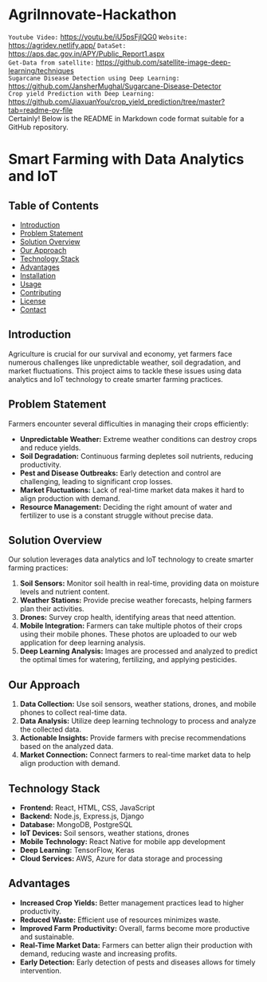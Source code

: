 # AgriInnovate-Hackathon
`Youtube Video:` https://youtu.be/iU5psFjIQG0
`Website:` https://agridev.netlify.app/
`DataSet:` https://aps.dac.gov.in/APY/Public_Report1.aspx <br>
`Get-Data from satellite:` https://github.com/satellite-image-deep-learning/techniques <br>
`Sugarcane Disease Detection using Deep Learning:` https://github.com/JansherMughal/Sugarcane-Disease-Detector <br>
`Crop yield Prediction with Deep Learning:` https://github.com/JiaxuanYou/crop_yield_prediction/tree/master?tab=readme-ov-file <br>
Certainly! Below is the README in Markdown code format suitable for a GitHub repository.

# Smart Farming with Data Analytics and IoT

## Table of Contents
- [Introduction](#introduction)
- [Problem Statement](#problem-statement)
- [Solution Overview](#solution-overview)
- [Our Approach](#our-approach)
- [Technology Stack](#technology-stack)
- [Advantages](#advantages)
- [Installation](#installation)
- [Usage](#usage)
- [Contributing](#contributing)
- [License](#license)
- [Contact](#contact)

## Introduction

Agriculture is crucial for our survival and economy, yet farmers face numerous challenges like unpredictable weather, soil degradation, and market fluctuations. This project aims to tackle these issues using data analytics and IoT technology to create smarter farming practices.

## Problem Statement

Farmers encounter several difficulties in managing their crops efficiently:
- **Unpredictable Weather:** Extreme weather conditions can destroy crops and reduce yields.
- **Soil Degradation:** Continuous farming depletes soil nutrients, reducing productivity.
- **Pest and Disease Outbreaks:** Early detection and control are challenging, leading to significant crop losses.
- **Market Fluctuations:** Lack of real-time market data makes it hard to align production with demand.
- **Resource Management:** Deciding the right amount of water and fertilizer to use is a constant struggle without precise data.

## Solution Overview

Our solution leverages data analytics and IoT technology to create smarter farming practices:
1. **Soil Sensors:** Monitor soil health in real-time, providing data on moisture levels and nutrient content.
2. **Weather Stations:** Provide precise weather forecasts, helping farmers plan their activities.
3. **Drones:** Survey crop health, identifying areas that need attention.
4. **Mobile Integration:** Farmers can take multiple photos of their crops using their mobile phones. These photos are uploaded to our web application for deep learning analysis.
5. **Deep Learning Analysis:** Images are processed and analyzed to predict the optimal times for watering, fertilizing, and applying pesticides.

## Our Approach

1. **Data Collection:** Use soil sensors, weather stations, drones, and mobile phones to collect real-time data.
2. **Data Analysis:** Utilize deep learning technology to process and analyze the collected data.
3. **Actionable Insights:** Provide farmers with precise recommendations based on the analyzed data.
4. **Market Connection:** Connect farmers to real-time market data to help align production with demand.

## Technology Stack

- **Frontend:** React, HTML, CSS, JavaScript
- **Backend:** Node.js, Express.js, Django
- **Database:** MongoDB, PostgreSQL
- **IoT Devices:** Soil sensors, weather stations, drones
- **Mobile Technology:** React Native for mobile app development
- **Deep Learning:** TensorFlow, Keras
- **Cloud Services:** AWS, Azure for data storage and processing

## Advantages

- **Increased Crop Yields:** Better management practices lead to higher productivity.
- **Reduced Waste:** Efficient use of resources minimizes waste.
- **Improved Farm Productivity:** Overall, farms become more productive and sustainable.
- **Real-Time Market Data:** Farmers can better align their production with demand, reducing waste and increasing profits.
- **Early Detection:** Early detection of pests and diseases allows for timely intervention.


